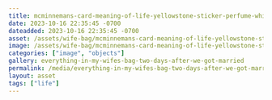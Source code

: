 ```yaml
---
title: mcminnemans-card-meaning-of-life-yellowstone-sticker-perfume-whitebird-ticket-boba-straw-wrapper-string-cheese-wrapper-bobby-pins-spree-wrapper.jpeg
date: 2023-10-16 22:35:45 -0700
dateadded: 2023-10-16 22:35:45 -0700
asset: /assets/wife-bag/mcminnemans-card-meaning-of-life-yellowstone-sticker-perfume-whitebird-ticket-boba-straw-wrapper-string-cheese-wrapper-bobby-pins-spree-wrapper.jpeg
image: /assets/wife-bag/mcminnemans-card-meaning-of-life-yellowstone-sticker-perfume-whitebird-ticket-boba-straw-wrapper-string-cheese-wrapper-bobby-pins-spree-wrapper.jpeg
categories: ["image", "objects"]
gallery: everything-in-my-wifes-bag-two-days-after-we-got-married
permalink: /media/everything-in-my-wifes-bag-two-days-after-we-got-married/mcminnemans-card-meaning-of-life-yellowstone-sticker-perfume-whitebird-ticket-boba-straw-wrapper-string-cheese-wrapper-bobby-pins-spree-wrapper-jpeg
layout: asset
tags: ["life"]
--- 
```

